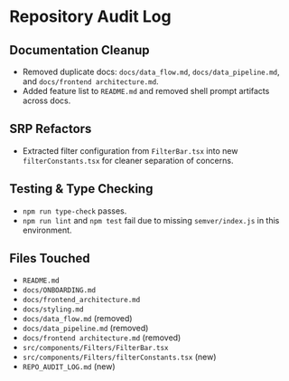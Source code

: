# Repository Audit Log

## Documentation Cleanup

- Removed duplicate docs: `docs/data_flow.md`, `docs/data_pipeline.md`, and `docs/frontend architecture.md`.
- Added feature list to `README.md` and removed shell prompt artifacts across docs.

## SRP Refactors

- Extracted filter configuration from `FilterBar.tsx` into new `filterConstants.tsx` for cleaner separation of concerns.

## Testing & Type Checking

- `npm run type-check` passes.
- `npm run lint` and `npm test` fail due to missing `semver/index.js` in this environment.

## Files Touched

- `README.md`
- `docs/ONBOARDING.md`
- `docs/frontend_architecture.md`
- `docs/styling.md`
- `docs/data_flow.md` (removed)
- `docs/data_pipeline.md` (removed)
- `docs/frontend architecture.md` (removed)
- `src/components/Filters/FilterBar.tsx`
- `src/components/Filters/filterConstants.tsx` (new)
- `REPO_AUDIT_LOG.md` (new)
